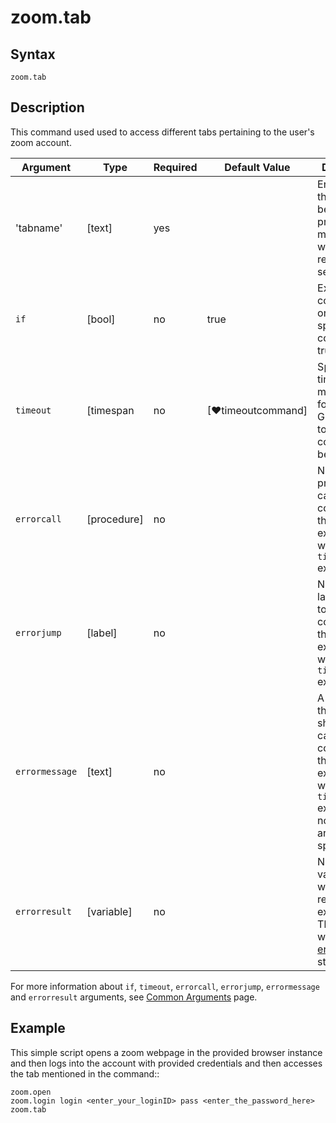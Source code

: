 # zoom.tab

## Syntax

```G1ANT
zoom.tab
```

## Description

This command  used  used to access different tabs pertaining to the user's zoom account.

| Argument | Type | Required | Default Value | Description |
| -------- | ---- | -------- | ------------- | ----------- |
| 'tabname'|[text]|	  yes	 |                                                                           | Enter the tab that needs to be accessed: profile, meeting, webinar, recordings, settings                                 |
| `if`             | [bool]     | no       | true                                                        | Executes the command only if a specified condition is true   |
| `timeout`        | [timespan  | no       | [♥timeoutcommand]| Specifies time in milliseconds for G1ANT.Robot to wait for the command to be executed |
| `errorcall`      | [procedure]| no       |                                                             | Name of a procedure to call when the command throws an exception or when a given `timeout` expires |
| `errorjump`      | [label]    | no       |                                                             | Name of the label to jump to when the command throws an exception or when a given `timeout` expires |
| `errormessage`   | [text]     | no       |                                                             | A message that will be shown in case the command throws an exception or when a given `timeout` expires, and no `errorjump` argument is specified |
| `errorresult`    | [variable] | no       |                                                             | Name of a variable that will store the returned exception. The variable will be of [error](https://manual.g1ant.com/link/G1ANT.Language/G1ANT.Language/Structures/ErrorStructure.md) structure  |

For more information about `if`, `timeout`, `errorcall`, `errorjump`, `errormessage` and `errorresult` arguments, see [Common Arguments](https://manual.g1ant.com/link/G1ANT.Manual/appendices/common-arguments.md) page.

## Example

This simple script opens a zoom webpage in the provided browser instance and then logs into the account with provided credentials and then accesses the tab mentioned in the command::

```G1ANT
zoom.open
zoom.login login <enter_your_loginID> pass <enter_the_password_here> 
zoom.tab
```
